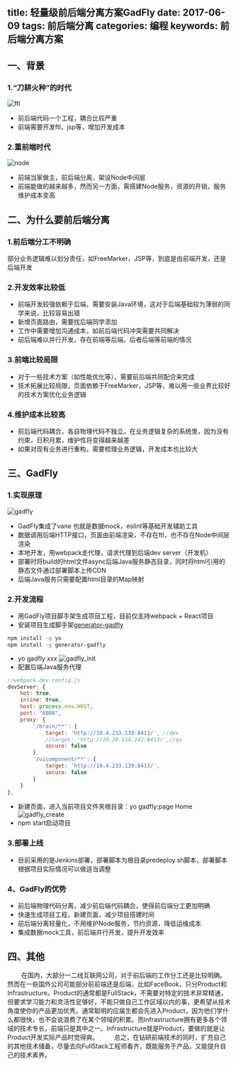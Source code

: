 title: 轻量级前后端分离方案GadFly
date: 2017-06-09
tags: 前后端分离
categories: 编程
keywords: 前后端分离方案
---

## 一、背景
### 1.“刀耕火种”的时代
![ftl](ftl.jpg)
<!--more-->
* 前后端代码一个工程，耦合比较严重
* 前端需要开发ftl，jsp等，增加开发成本
### 2.重前端时代
![node](node.jpg)
* 前端当家做主，前后端分离，架设Node中间层
* 前端能做的越来越多，然而另一方面，需搭建Node服务，资源的开销，服务维护成本变高

## 二、为什么要前后端分离
### 1.前后端分工不明确
部分业务逻辑难以划分责任，如FreeMarker，JSP等，到底是由前端开发，还是后端开发
### 2.开发效率比较低
* 前端开发较强依赖于后端，需要安装Java环境，这对于后端基础较为薄弱的同学来说，比较容易出错
* 新增页面路由，需要找后端同学添加
* 工作中需要增加沟通成本，如前后端代码冲突需要共同解决
* 前后端难以并行开发，存在前端等后端，后者后端等前端的情况
### 3.前端比较局限
* 对于一些技术方案（如性能优化等），需要前后端共同配合来完成
* 技术拓展比较局限，页面依赖于FreeMarker，JSP等，难以用一些业界比较好的技术方案优化业务逻辑
### 4.维护成本比较高
* 前后端代码耦合，各自物理代码不独立。在业务逻辑复杂的系统里，因为没有约束，日积月累，维护性将变得越来越差
* 如果对现有业务进行重构，需要梳理业务逻辑，开发成本也比较大

## 三、GadFly
### 1.实现原理
![gadfly](gadfly.jpg)
* GadFly集成了vane 也就是数据mock，eslint等基础开发辅助工具
* 数据调用后端HTTP接口，页面由前端渲染，不存在ftl，也不存在Node中间层渲染
* 本地开发，用webpack走代理，请求代理到后端dev server（开发机）
* 部署时将build的html文件async后端Java服务静态目录，同时将html引用的静态文件通过部署脚本上传CDN
* 后端Java服务只需要配置html目录的Map映射
### 2.开发流程
* 用GadFly项目脚手架生成项目工程，目前仅支持webpack + React项目
* 安装项目生成脚手架[generator-gadfly](hhttps://github.com/geneking/generator-gadfly)
```bash
npm install -g yo
npm install -g generator-gadfly
```
* yo gadfly xxx
![gadfly_init](gadfly_init.jpg)
* 配置后端Java服务代理
```javascript
//webpack.dev.config.js
devServer: {
    hot: true,
    inline: true,
    host: process.env.HOST,
    port: "8808",
    proxy: {
        '/brain/**': {
            target: 'http://10.4.233.139:8413/', //dev
            //target: 'http://10.20.114.242:8413/',//qa
            secure: false
        },
        '/uicomponent/**': {
            target: 'http://10.4.233.139:8413/',
            secure: false
        }
    }
},
```
* 新建页面，进入当前项目文件夹根目录：yo gadfly:page Home
![gadfly_create](gadfly_create.jpg)
* npm start启动项目
### 3.部署上线
* 目前采用的是Jenkins部署，部署脚本为根目录predeploy.sh脚本，部署脚本根据项目实际情况可以做适当调整

### 4、GadFly的优势
* 前后端物理代码分离，减少前后端代码耦合，使得前后端分工更加明确
* 快速生成项目工程，新建页面，减少项目搭建时间
* 前后端分离轻量化，不用维护Node服务，节约资源，降低运维成本
* 集成数据mock工具，前后端并行开发，提升开发效率

## 四、其他
&nbsp;&nbsp;&nbsp;&nbsp;&nbsp;&nbsp;&nbsp;&nbsp;在国内，大部分一二线互联网公司，对于前后端的工作分工还是比较明确。然而在一些国外公司可能部分前前端还是后端，比如FaceBook，只分Product和Infrastructure。Product的通常都是FullStack，不需要对特定的技术非常精通，但要求学习能力和灵活性足够好，不能只做自己工作区域以内的事，更希望从技术角度使你的产品更加优秀。通常聪明的应届生都会先进入Product，因为他们学什么都很快，也不会说浪费了在某个领域的积累。而Infrastructure拥有更多各个领域的技术专长，前端只是其中之一。Infrastructure就是Product，要做的就是让Product开发实际产品时觉得爽。
&nbsp;&nbsp;&nbsp;&nbsp;&nbsp;&nbsp;&nbsp;&nbsp;总之，在钻研前端技术的同时，扩充自己的其他技术储备，尽量去向FullStack工程师看齐，既能服务于产品，又能提升自己的技术素养。
